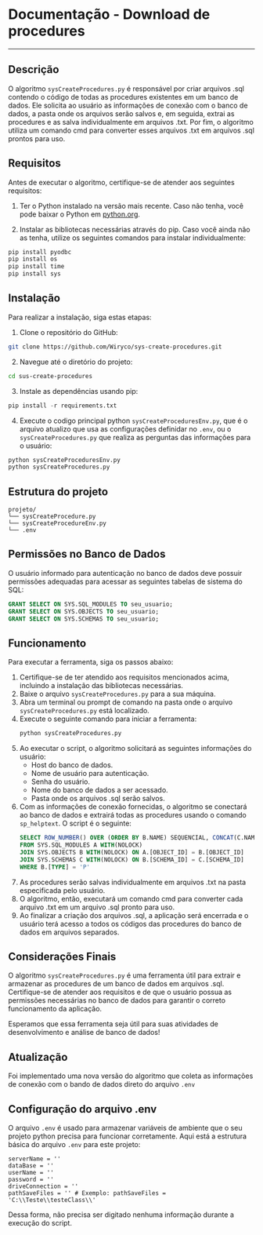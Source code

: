 # Documentação - Download de procedures

---

## Descrição

O algoritmo `sysCreateProcedures.py` é responsável por criar arquivos .sql contendo o código de todas as procedures existentes em um banco de dados. Ele solicita ao usuário as informações de conexão com o banco de dados, a pasta onde os arquivos serão salvos e, em seguida, extrai as procedures e as salva individualmente em arquivos .txt. Por fim, o algoritmo utiliza um comando cmd para converter esses arquivos .txt em arquivos .sql prontos para uso.

## Requisitos

Antes de executar o algoritmo, certifique-se de atender aos seguintes requisitos:

1. Ter o Python instalado na versão mais recente. Caso não tenha, você pode baixar o Python em [python.org](https://www.python.org/downloads/).

2. Instalar as bibliotecas necessárias através do pip. Caso você ainda não as tenha, utilize os seguintes comandos para instalar individualmente:

```bash
pip install pyodbc
pip install os
pip install time
pip install sys
```

## Instalação
Para realizar a instalação, siga estas etapas:
1. Clone o repositório do GitHub:
```bash
git clone https://github.com/Wiryco/sys-create-procedures.git
```
2. Navegue até o diretório do projeto:
```bash
cd sus-create-procedures
```
3. Instale as dependências usando pip:
```python
pip install -r requirements.txt
```
4. Execute o codigo principal python `sysCreateProceduresEnv.py`, que é o arquivo atualizo que usa as configurações definidar no `.env`, ou o `sysCreateProcedures.py` que realiza as perguntas das informações para o usuário:
```python
python sysCreateProceduresEnv.py
python sysCreateProcedures.py
```

## Estrutura do projeto
```
projeto/
└── sysCreateProcedure.py
└── sysCreateProcedureEnv.py
└── .env
```

## Permissões no Banco de Dados
O usuário informado para autenticação no banco de dados deve possuir permissões adequadas para acessar as seguintes tabelas de sistema do SQL:

```sql
GRANT SELECT ON SYS.SQL_MODULES TO seu_usuario;
GRANT SELECT ON SYS.OBJECTS TO seu_usuario;
GRANT SELECT ON SYS.SCHEMAS TO seu_usuario;
```

## Funcionamento
Para executar a ferramenta, siga os passos abaixo:
1. Certifique-se de ter atendido aos requisitos mencionados acima, incluindo a instalação das bibliotecas necessárias.
2. Baixe o arquivo `sysCreateProcedures.py` para a sua máquina.
3. Abra um terminal ou prompt de comando na pasta onde o arquivo `sysCreateProcedures.py` está localizado.
4. Execute o seguinte comando para iniciar a ferramenta:
   ```bash
   python sysCreateProcedures.py
   ```
5. Ao executar o script, o algoritmo solicitará as seguintes informações do usuário:
   - Host do banco de dados.
   - Nome de usuário para autenticação.
   - Senha do usuário.
   - Nome do banco de dados a ser acessado.
   - Pasta onde os arquivos .sql serão salvos.
6. Com as informações de conexão fornecidas, o algoritmo se conectará ao banco de dados e extrairá todas as procedures usando o comando `sp_helptext`. O script é o seguinte:
   ```sql
   SELECT ROW_NUMBER() OVER (ORDER BY B.NAME) SEQUENCIAL, CONCAT(C.NAME, '.', B.NAME) DS_OBJETO 
   FROM SYS.SQL_MODULES A WITH(NOLOCK)
   JOIN SYS.OBJECTS B WITH(NOLOCK) ON A.[OBJECT_ID] = B.[OBJECT_ID]
   JOIN SYS.SCHEMAS C WITH(NOLOCK) ON B.[SCHEMA_ID] = C.[SCHEMA_ID]
   WHERE B.[TYPE] = 'P'
   ```
7. As procedures serão salvas individualmente em arquivos .txt na pasta especificada pelo usuário.
8. O algoritmo, então, executará um comando cmd para converter cada arquivo .txt em um arquivo .sql pronto para uso.
9. Ao finalizar a criação dos arquivos .sql, a aplicação será encerrada e o usuário terá acesso a todos os códigos das procedures do banco de dados em arquivos separados.

## Considerações Finais
O algoritmo `sysCreateProcedures.py` é uma ferramenta útil para extrair e armazenar as procedures de um banco de dados em arquivos .sql. Certifique-se de atender aos requisitos e de que o usuário possua as permissões necessárias no banco de dados para garantir o correto funcionamento da aplicação.

Esperamos que essa ferramenta seja útil para suas atividades de desenvolvimento e análise de banco de dados!

## Atualização
Foi implementado uma nova versão do algoritmo que coleta as informações de conexão com o bando de dados direto do arquivo `.env`

## Configuração do arquivo .env
O arquivo `.env` é usado para armazenar variáveis de ambiente que o seu projeto python precisa para funcionar corretamente.
Aqui está a estrutura básica do arquivo `.env` para este projeto:

```dotenv
serverName = ''
dataBase = ''
userName = ''
password = ''
driveConnection = ''
pathSaveFiles = '' # Exemplo: pathSaveFiles = 'C:\\Teste\\testeClass\\'
```

Dessa forma, não precisa ser digitado nenhuma informação durante a execução do script.